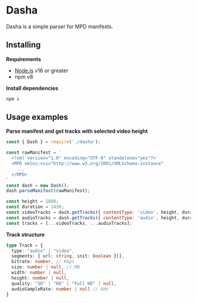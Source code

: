 # Dasha

Dasha is a simple parser for MPD manifests.

## Installing

**Requirements**

- [Node.js](https://nodejs.org) v16 or greater
- npm v8

**Install dependencies**

```bash
npm i
```

## Usage examples

**Parse manifest and get tracks with selected video height**

```javascript
const { Dash } = require('./dasha');

const rawManifest = `
  <?xml version="1.0" encoding="UTF-8" standalone="yes"?>
  <MPD xmlns:xsi="http://www.w3.org/2001/XMLSchema-instance"
    ...
  </MPD>
`
const dash = new Dash();
dash.parseManifest(rawManifest);

const height = 1080;
const duration = 1438;
const videoTracks = dash.getTracks({ contentType: 'video', height, duration });
const audioTracks = dash.getTracks({ contentType: 'audio', height, duration });
const tracks = [...videoTracks, ...audioTracks];
```

**Track structure**

```typescript
type Track = {
  type: "audio" | "video",
  segments: { url: string, init: boolean }[],
  bitrate: number, // Kbps
  size: number | null, // MB
  width: number | null,
  height: number | null,
  quality: "SD" | "HD" | "Full HD" | null,
  audioSampleRate: number | null // kHz
}
```

